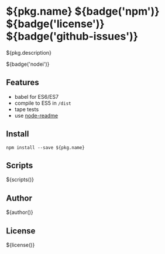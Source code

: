 # ${pkg.name} ${badge('npm')} ${badge('license')} ${badge('github-issues')}

${pkg.description}

${badge('nodei')}

## Features

 - babel for ES6/ES7
 - compile to ES5 in `/dist`
 - tape tests
 - use [node-readme](revolunet/node-readme)

## Install

`npm install --save ${pkg.name}`


## Scripts

${scripts()}


## Author

${author()}

## License

${license()}
